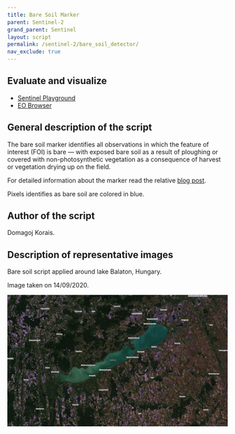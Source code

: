 ```yaml
---
title: Bare Soil Marker
parent: Sentinel-2
grand_parent: Sentinel
layout: script
permalink: /sentinel-2/bare_soil_detector/
nav_exclude: true
---
```



## Evaluate and visualize
 - [Sentinel Playground](https://apps.sentinel-hub.com/sentinel-playground/?source=S2&lat=46.95448061777255&lng=17.67425537109375&zoom=10&preset=CUSTOM&layers=B01,B02,B03&maxcc=58&gain=1.0&gamma=1.0&time=2020-03-01%7C2020-09-14&atmFilter=&showDates=false&evalscript=&evalscripturl=https://raw.githubusercontent.com/sentinel-hub/custom-scripts/master/sentinel-2/bare_soil_detector/script.js)
 - [EO Browser](https://apps.sentinel-hub.com/eo-browser/?zoom=10&lat=46.81839&lng=17.48337&themeId=DEFAULT-THEME&datasetId=S2L2A&fromTime=2020-09-14T00%3A00%3A00.000Z&toTime=2020-09-14T23%3A59%3A59.999Z&visualizationUrl=https%3A%2F%2Fservices.sentinel-hub.com%2Fogc%2Fwms%2Fbd86bcc0-f318-402b-a145-015f85b9427e&evalscripturl=https%3A%2F%2Fraw.githubusercontent.com%2Fsentinel-hub%2Fcustom-scripts%2Fmaster%2Fsentinel-2%2Fbare_soil_detector%2Fscript.js#custom-script)

## General description of the script
The bare soil marker identifies all observations in which the feature of interest (FOI) is bare — with exposed bare soil as a result of ploughing or covered with non-photosynthetic vegetation as a consequence of harvest or vegetation drying up on the field.

For detailed information about the marker read the relative [blog post](https://medium.com/sentinel-hub/area-monitoring-bare-soil-marker-608bc95712ae).

Pixels identifies as bare soil are colored in blue.

## Author of the script

Domagoj Korais.

## Description of representative images

Bare soil script applied around lake Balaton, Hungary.

Image taken on 14/09/2020.

![Bare soil script applied around lake Balaton, Hungary](fig/balaton_bare_soil_2020_09_14.png)